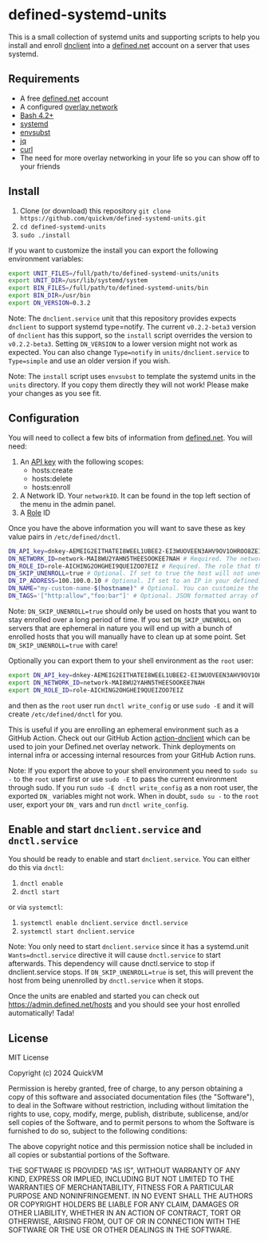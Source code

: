# defined-systemd-units

This is a small collection of systemd units and supporting scripts to help you install and enroll [dnclient](https://docs.defined.net/glossary/dnclient/) into a [defined.net](https://defined.net/) account on a server that uses systemd.

## Requirements

* A free [defined.net](https://admin.defined.net/signup) account
* A configured [overlay network](https://docs.defined.net/guides/getting-started/)
* [Bash 4.2+](https://www.gnu.org/software/bash/)
* [systemd](https://systemd.io/)
* [envsubst](https://www.gnu.org/software/gettext/manual/html_node/envsubst-Invocation.html)
* [jq](https://stedolan.github.io/jq/)
* [curl](https://curl.se/)
* The need for more overlay networking in your life so you can show off to your friends

## Install

1. Clone (or download) this repository `git clone https://github.com/quickvm/defined-systemd-units.git`
1. `cd defined-systemd-units`
1. `sudo ./install`

If you want to customize the install you can export the following environment variables:

```bash
export UNIT_FILES=/full/path/to/defined-systemd-units/units
export UNIT_DIR=/usr/lib/systemd/system
export BIN_FILES=/full/path/to/defined-systemd-units/bin
export BIN_DIR=/usr/bin
export DN_VERSION=0.3.2
```

Note: The `dnclient.service` unit that this repository provides expects `dnclient` to support systemd type=notify. The current `v0.2.2-beta3` version of `dnclient` has this support, so the `install` script overrides the version to `v0.2.2-beta3`. Setting `DN_VERSION` to a lower version might not work as expected. You can also change `Type=notify` in `units/dnclient.service` to `Type=simple` and use an older version if you wish.

Note: The `install` script uses `envsubst` to template the systemd units in the `units` directory. If you copy them directly they will not work! Please make your changes as you see fit.

## Configuration

You will need to collect a few bits of information from [defined.net](https://admin.defined.net/). You will need:

1. An [API key](https://docs.defined.net/guides/automating-host-creation/#creating-an-api-key) with the following scopes:
    * hosts:create
    * hosts:delete
    * hosts:enroll
1. A Network ID. Your `networkID`. It can be found in the top left section of the menu in the admin panel.
1. A [Role](https://docs.defined.net/guides/creating-firewalls-using-roles/#creating-roles) ID

Once you have the above information you will want to save these as key value pairs in `/etc/defined/dnctl`.

```bash
DN_API_key=dnkey-AEMEIG2EITHATEI8WEEL1UBEE2-EI3WUOVEEN3AHV9OV1OHROO8ZEI3GESHIE2ICH3JI4FIQUOH5FUO # Required. The API key used to enroll the host.
DN_NETWORK_ID=network-MAI8WU2YAHN5THEESOOKEE7NAH # Required. The network that the host will enroll into.
DN_ROLE_ID=role-AICHING2OHGHEI9QUEIZOO7EIZ # Required. The role that the host will enroll into.
DN_SKIP_UNENROLL=true # Optional. If set to true the host will not unenroll on reboot or shut down. Defaults to false.
DN_IP_ADDRESS=100.100.0.10 # Optional. If set to an IP in your defined.net network CIDR range it will enroll the host with that IP address.
DN_NAME="my-custom-name-$(hostname)" # Optional. You can customize the name you give your host in defined.net. Defaults to dsu-$(hostname)
DN_TAGS='["http:allow","foo:bar"]' # Optional. JSON formatted array of tags to add to a host. Defaults to []
```

Note: `DN_SKIP_UNENROLL=true` should only be used on hosts that you want to stay enrolled over a long period of time. If you set `DN_SKIP_UNENROLL` on servers that are ephemeral in nature you will end up with a bunch of enrolled hosts that you will manually have to clean up at some point. Set `DN_SKIP_UNENROLL=true` with care!

Optionally you can export them to your shell environment as the `root` user:

```bash
export DN_API_key=dnkey-AEMEIG2EITHATEI8WEEL1UBEE2-EI3WUOVEEN3AHV9OV1OHROO8ZEI3GESHIE2ICH3JI4FIQUOH5FUO
export DN_NETWORK_ID=network-MAI8WU2YAHN5THEESOOKEE7NAH
export DN_ROLE_ID=role-AICHING2OHGHEI9QUEIZOO7EIZ
```

and then as the `root` user run `dnctl write_config` or use `sudo -E` and it will create `/etc/defined/dnctl` for you.

This is useful if you are enrolling an ephemeral environment such as a GitHub Action. Check out our GitHub Action [action-dnclient](https://github.com/quickvm/action-dnclient) which can be used to join your Defined.net overlay network. Think deployments on internal infra or accessing internal resources from your GitHub Action runs.

Note: If you export the above to your shell environment you need to `sudo su -` to the `root` user first or use `sudo -E` to pass the current environment through sudo. If you run `sudo -E dnctl write_config` as a non root user, the exported `DN_` variables might not work. When in doubt, `sudo su -` to the `root` user, export your `DN_` vars and run `dnctl write_config`.

## Enable and start `dnclient.service` and `dnctl.service`

You should be ready to enable and start `dnclient.service`. You can either do this via `dnctl`:

1. `dnctl enable`
1. `dnctl start`

or via `systemctl`:

1. `systemctl enable dnclient.service dnctl.service`
1. `systemctl start dnclient.service`

Note: You only need to start `dnclient.service` since it has a systemd.unit `Wants=dnctl.service` directive it will cause `dnctl.service` to start afterwards. This dependency will cause dnctl.service to stop if dnclient.service stops. If `DN_SKIP_UNENROLL=true` is set, this will prevent the host from being unenrolled by `dnctl.service` when it stops.

Once the units are enabled and started you can check out <https://admin.defined.net/hosts> and you should see your host enrolled automatically! Tada!

## License

MIT License

Copyright (c) 2024 QuickVM

Permission is hereby granted, free of charge, to any person obtaining a copy of this software and associated documentation files (the "Software"), to deal in the Software without restriction, including without limitation the rights to use, copy, modify, merge, publish, distribute, sublicense, and/or sell copies of the Software, and to permit persons to whom the Software is furnished to do so, subject to the following conditions:

The above copyright notice and this permission notice shall be included in all copies or substantial portions of the Software.

THE SOFTWARE IS PROVIDED "AS IS", WITHOUT WARRANTY OF ANY KIND, EXPRESS OR IMPLIED, INCLUDING BUT NOT LIMITED TO THE WARRANTIES OF MERCHANTABILITY, FITNESS FOR A PARTICULAR PURPOSE AND NONINFRINGEMENT. IN NO EVENT SHALL THE AUTHORS OR COPYRIGHT HOLDERS BE LIABLE FOR ANY CLAIM, DAMAGES OR OTHER LIABILITY, WHETHER IN AN ACTION OF CONTRACT, TORT OR OTHERWISE, ARISING FROM, OUT OF OR IN CONNECTION WITH THE SOFTWARE OR THE USE OR OTHER DEALINGS IN THE SOFTWARE.
